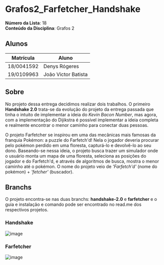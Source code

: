# Grafos2_Farfetcher_Handshake

**Número da Lista**: 18<br>
**Conteúdo da Disciplina**: Grafos 2<br>

## Alunos
|Matrícula | Aluno |
| -- | -- |
| 18/0041592  |  Denys Rógeres |
| 19/0109963  |  João Victor Batista |


## Sobre
No projeto dessa entrega decidimos realizar dois trabalhos. O primeiro **Handshake 2.0** trata-se da evolução do projeto da entrega passada que tinha o intuito de implementar a ideia do *Kevin Bacon Number*, mas agora, com a implementação do Dijikstra é possível implementar a ideia completa e realmente encontrar o menor caminho para conectar duas pessoas. <br>

O projeto Farfetcher se inspirou em uma das mecânicas mais famosas da franquia Pokémon: a puzzle do Farfetch'd! Nela o jogador deveria procurar pelo pokémon perdido em uma floresta, capturá-lo e devolvê-lo ao seu dono. Baseando-se nessa ideia, o projeto busca trazer um simulador onde o usuário monta um mapa de uma floresta, seleciona as posições do jogador e do Farfetch'd, e através de algoritmos de busca, mostra o menor caminho até o pokémon. O nome do projeto veio de *'Farfetch'd'* (nome do pokémon) + *'fetcher'* (buscador).

## Branchs
O projeto encontra-se nas duas branchs: **handshake-2.0** e **farfetcher** e o guia e instalação e comando pode ser encontrado no read.me dos respectivos projetos.

### Handshake

![image](https://user-images.githubusercontent.com/54676096/205793418-30bb1bda-0a54-4095-8751-865c24c7efee.png)

### Farfetcher
![image](https://user-images.githubusercontent.com/54676096/205794218-4eafcf91-1e05-45d8-a6e7-a1538360dd2a.png)

